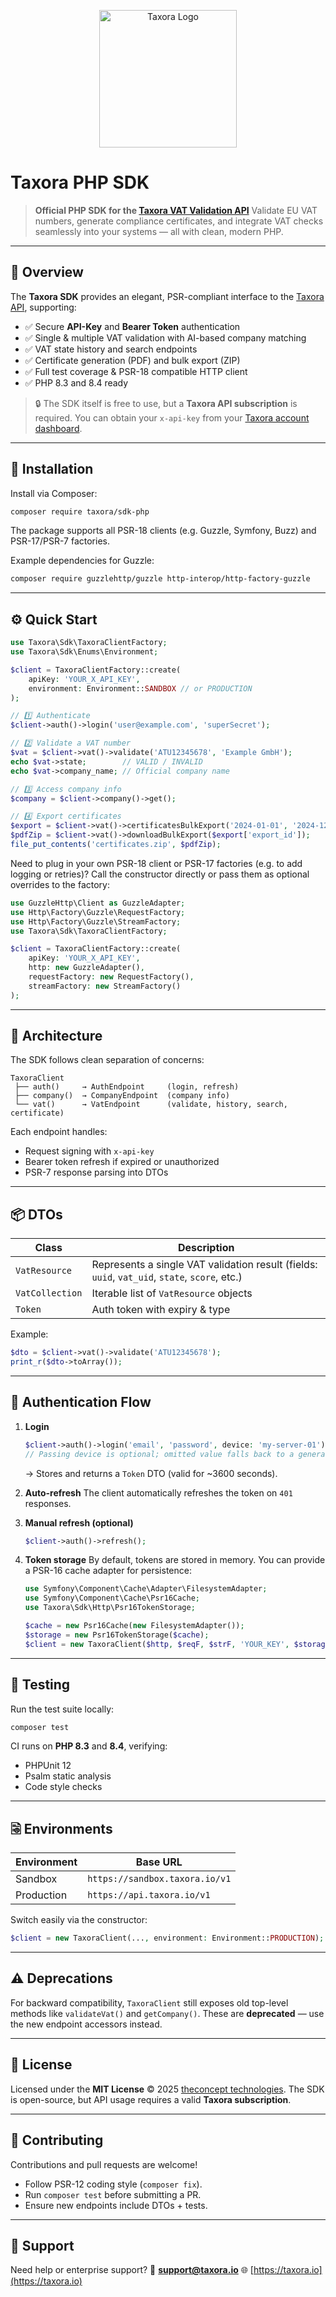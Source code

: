 <p align="center">
  <img src="https://taxora.io/assets/logo/taxora_logo.svg" alt="Taxora Logo" width="220"/>
</p>

#  Taxora PHP SDK
> **Official PHP SDK for the [Taxora VAT Validation API](https://taxora.io)**
> Validate EU VAT numbers, generate compliance certificates, and integrate VAT checks seamlessly into your systems — all with clean, modern PHP.

---

## 🚀 Overview

The **Taxora SDK** provides an elegant, PSR-compliant interface to the [Taxora API](https://taxora.io), supporting:

* ✅ Secure **API-Key** and **Bearer Token** authentication
* ✅ Single & multiple VAT validation with AI-based company matching
* ✅ VAT state history and search endpoints
* ✅ Certificate generation (PDF) and bulk export (ZIP)
* ✅ Full test coverage & PSR-18 compatible HTTP client
* ✅ PHP 8.3 and 8.4 ready

> 🔒 The SDK itself is free to use, but a **Taxora API subscription** is required.
> You can obtain your `x-api-key` from your [Taxora account dashboard](https://dashboard.taxora.io).

---

## 🧮 Installation

Install via Composer:

```bash
composer require taxora/sdk-php
```

The package supports all PSR-18 clients (e.g. Guzzle, Symfony, Buzz) and PSR-17/PSR-7 factories.

Example dependencies for Guzzle:

```bash
composer require guzzlehttp/guzzle http-interop/http-factory-guzzle
```

---

## ⚙️ Quick Start

```php
use Taxora\Sdk\TaxoraClientFactory;
use Taxora\Sdk\Enums\Environment;

$client = TaxoraClientFactory::create(
    apiKey: 'YOUR_X_API_KEY',
    environment: Environment::SANDBOX // or PRODUCTION
);

// 1️⃣ Authenticate
$client->auth()->login('user@example.com', 'superSecret');

// 2️⃣ Validate a VAT number
$vat = $client->vat()->validate('ATU12345678', 'Example GmbH');
echo $vat->state;        // VALID / INVALID
echo $vat->company_name; // Official company name

// 3️⃣ Access company info
$company = $client->company()->get();

// 4️⃣ Export certificates
$export = $client->vat()->certificatesBulkExport('2024-01-01', '2024-12-31');
$pdfZip = $client->vat()->downloadBulkExport($export['export_id']);
file_put_contents('certificates.zip', $pdfZip);
```

Need to plug in your own PSR-18 client or PSR-17 factories (e.g. to add logging or retries)?
Call the constructor directly or pass them as optional overrides to the factory:

```php
use GuzzleHttp\Client as GuzzleAdapter;
use Http\Factory\Guzzle\RequestFactory;
use Http\Factory\Guzzle\StreamFactory;
use Taxora\Sdk\TaxoraClientFactory;

$client = TaxoraClientFactory::create(
    apiKey: 'YOUR_X_API_KEY',
    http: new GuzzleAdapter(),
    requestFactory: new RequestFactory(),
    streamFactory: new StreamFactory()
);
```

---

## 🧩 Architecture

The SDK follows clean separation of concerns:

```
TaxoraClient
 ├── auth()     → AuthEndpoint     (login, refresh)
 ├── company()  → CompanyEndpoint  (company info)
 └── vat()      → VatEndpoint      (validate, history, search, certificate)
```

Each endpoint handles:

* Request signing with `x-api-key`
* Bearer token refresh if expired or unauthorized
* PSR-7 response parsing into DTOs

---

## 📦 DTOs

| Class           | Description                                                                                   |
| --------------- | --------------------------------------------------------------------------------------------- |
| `VatResource`   | Represents a single VAT validation result (fields: `uuid`, `vat_uid`, `state`, `score`, etc.) |
| `VatCollection` | Iterable list of `VatResource` objects                                                        |
| `Token`         | Auth token with expiry & type                                                                 |

Example:

```php
$dto = $client->vat()->validate('ATU12345678');
print_r($dto->toArray());
```

---

## 🔄 Authentication Flow

1. **Login**

   ```php
   $client->auth()->login('email', 'password', device: 'my-server-01');
   // Passing device is optional; omitted value falls back to a generated host-based identifier.
   ```

   → Stores and returns a `Token` DTO (valid for ~3600 seconds).

2. **Auto-refresh**
   The client automatically refreshes the token on `401` responses.

3. **Manual refresh (optional)**

   ```php
   $client->auth()->refresh();
   ```

4. **Token storage**
   By default, tokens are stored in memory.
   You can provide a PSR-16 cache adapter for persistence:

   ```php
   use Symfony\Component\Cache\Adapter\FilesystemAdapter;
   use Symfony\Component\Cache\Psr16Cache;
   use Taxora\Sdk\Http\Psr16TokenStorage;

   $cache = new Psr16Cache(new FilesystemAdapter());
   $storage = new Psr16TokenStorage($cache);
   $client = new TaxoraClient($http, $reqF, $strF, 'YOUR_KEY', $storage);
   ```

---

## 🤪 Testing

Run the test suite locally:

```bash
composer test
```

CI runs on **PHP 8.3** and **8.4**, verifying:

* PHPUnit 12
* Psalm static analysis
* Code style checks

---

## 🗟️ Environments

| Environment | Base URL                       |
| ----------- | ------------------------------ |
| Sandbox     | `https://sandbox.taxora.io/v1` |
| Production  | `https://api.taxora.io/v1`     |

Switch easily via the constructor:

```php
$client = new TaxoraClient(..., environment: Environment::PRODUCTION);
```

---

## ⚠️ Deprecations

For backward compatibility, `TaxoraClient` still exposes old top-level methods like `validateVat()` and `getCompany()`.
These are **deprecated** — use the new endpoint accessors instead.

---

## 🪪 License

Licensed under the **MIT License** © 2025 [theconcept technologies](https://www.theconcept-technologies.com).
The SDK is open-source, but API usage requires a valid **Taxora subscription**.

---

## 🤝 Contributing

Contributions and pull requests are welcome!

* Follow PSR-12 coding style (`composer fix`).
* Run `composer test` before submitting a PR.
* Ensure new endpoints include DTOs + tests.

---

## 💬 Support

Need help or enterprise support?
📧 **[support@taxora.io](mailto:support@taxora.io)**
🌐 [https://taxora.io](https://taxora.io)
